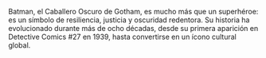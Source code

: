 Batman, el Caballero Oscuro de Gotham, es mucho más que un superhéroe: es un símbolo de resiliencia, justicia y oscuridad redentora. Su historia ha evolucionado durante más de ocho décadas, desde su primera aparición en Detective Comics #27 en 1939, hasta convertirse en un ícono cultural global.
